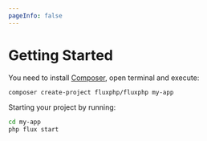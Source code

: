 ```yaml
---
pageInfo: false
---
```


# Getting Started

You need to install [Composer](https://getcomposer.org), open terminal and execute:

```bash
composer create-project fluxphp/fluxphp my-app
```

Starting your project by running:

```bash
cd my-app
php flux start
```
